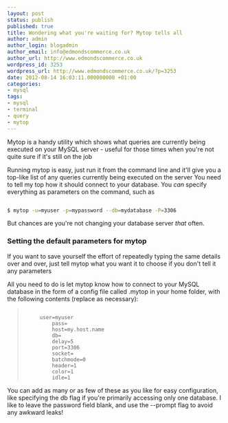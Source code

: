 ```yaml
---
layout: post
status: publish
published: true
title: Wondering what you're waiting for? Mytop tells all
author: admin
author_login: blogadmin
author_email: info@edmondscommerce.co.uk
author_url: http://www.edmondscommerce.co.uk
wordpress_id: 3253
wordpress_url: http://www.edmondscommerce.co.uk/?p=3253
date: 2012-08-14 16:03:11.000000000 +01:00
categories:
- mysql
tags:
- mysql
- terminal
- query
- mytop
---
```

Mytop is a handy utility which shows what queries are currently being executed on your MySQL server - useful for those times when you're not quite sure if it's still on the job

Running mytop is easy, just run it from the command line and it'll give you a top-like list of any queries currently being executed on the server
You need to tell my top how it should connect to your database. You <em>can</em> specify everything as parameters on the command, such as
```bash

$ mytop -u=myuser -p=mypassword --db=mydatabase -P=3306

```

But chances are you're not changing your database server <em>that</em> often.

<h3>Setting the default parameters for mytop</h3>

If you want to save yourself the effort of repeatedly typing the same details over and over, just tell mytop what you want it to choose if you don't tell it any parameters

All you need to do is let mytop know how to connect to your MySQL database in the form of a config file called .mytop in your home folder, with the following contents (replace as necessary):
<blockquote>
<code>
 	 user=myuser
         pass=
         host=my.host.name
         db=
         delay=5
         port=3306
         socket=
         batchmode=0
         header=1
         color=1
         idle=1
</code>
</blockquote>

You can add as many or as few of these as you like for easy configuration, like specifying the db flag if you're primarily accessing only one database. I like to leave the password field blank, and use the --prompt flag to avoid any awkward leaks!
